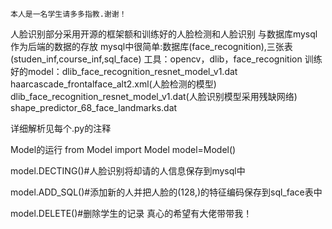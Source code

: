     本人是一名学生请多多指教.谢谢！
人脸识别部分采用开源的框架额和训练好的人脸检测和人脸识别
与数据库mysql作为后端的数据的存放
mysql中很简单:数据库(face_recognition),三张表(studen_inf,course_inf,sql_face)
工具：opencv，dlib，face_recognition
     训练好的model：dlib_face_recognition_resnet_model_v1.dat
                haarcascade_frontalface_alt2.xml(人脸检测的模型)
                dlib_face_recognition_resnet_model_v1.dat(人脸识别模型采用残缺网络)
                shape_predictor_68_face_landmarks.dat
             
详细解析见每个.py的注释



Model的运行
from Model import Model
model=Model()

model.DECTING()#人脸识别将却请的人信息保存到mysql中


model.ADD_SQL()#添加新的人并把人脸的(128,)的特征编码保存到sql_face表中


model.DELETE()#删除学生的记录
真心的希望有大佬带带我！
